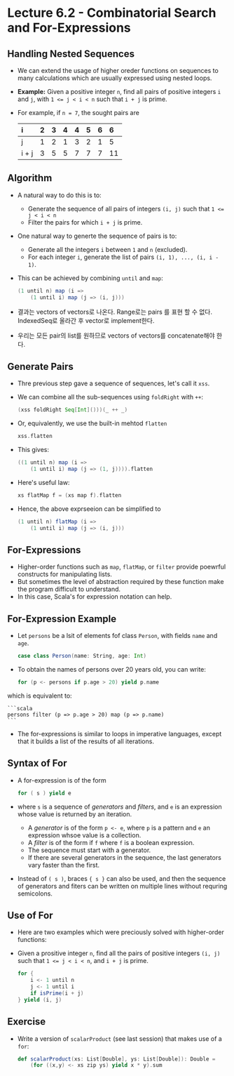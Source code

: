 # Lecture 6.2 - Combinatorial Search and For-Expressions
## Handling Nested Sequences 
* We can extend the usage of higher oreder functions on sequences to many calculations which are usually expressed using nested loops.
* **Example:** Given a positive integer `n`, find all pairs of positive integers `i` and `j`, with `1 <= j < i < n` such that `i + j` is prime.
* For example, if `n = 7`, the sought pairs are


	| i     | 2  | 3  | 4 | 4 | 5 | 6 | 6  |
	|:----- |:-- |:-- |:--|:--|:--|:--|:-- |
	| j     | 1  | 2  | 1 | 3 | 2 | 1 | 5  |
	| i + j | 3  | 5  | 5 | 7 | 7 | 7 | 11 |


## Algorithm
* A natural way to do this is to:
	* Generate the sequence of all pairs of integers `(i, j)` such that `1 <= j < i < n`
	* Filter the pairs for which `i + j` is prime.
	
* One natural way to generte the sequence of pairs is to:
	* Generate all the integers `i` between `1` and `n` (excluded).
	* For each integer `i`, generate the list of pairs `(i, 1), ..., (i, i - 1)`.

* This can be achieved by combining `until` and `map`:

	```scala
	(1 until n) map (i =>
		(1 until i) map (j => (i, j)))
	```
	  
* 결과는  vectors of vectors로 나온다. Range로는 pairs 를 표현 할 수 없다. IndexedSeq로 올라간 후 vector로 implement한다.
* 우리는 모든 pair의 list를 원하므로 vectors of vectors를 concatenate해야 한다.

## Generate Pairs
* Thre previous step gave a sequence of sequences, let's call it `xss`.
* We can combine all the sub-sequences using `foldRight` with `++`:

	```scala
	(xss foldRight Seq[Int]()))(_ ++ _)
	```
	
* Or, equivalently, we use the built-in mehtod `flatten`

	```scala
	xss.flatten
	```
	
* This gives:

	```scala
	((1 until n) map (i =>
		(1 until i) map (j => (1, j)))).flatten
	```
	
* Here's useful law:

	```scala
	xs flatMap f = (xs map f).flatten
	```
	
* Hence, the above exprseeion can be simplified to

	```scala
	(1 until n) flatMap (i =>
		(1 until i) map (j => (i, j)))
	```
	
## For-Expressions
* Higher-order functions such as `map`, `flatMap`, or `filter` provide poewrful constructs for manipulating lists.
* But sometimes the level of abstraction required by these function make the program difficult to understand.
* In this case, Scala's for expression notation can help.

## For-Expression Example
* Let `persons` be a lsit of elements fof class `Person`, with fields `name` and `age`.

	```scala
	case class Person(name: String, age: Int)
	```
	
* To obtain the names of persons over 20 years old, you can write:

	```scala
	for (p <- persons if p.age > 20) yield p.name
	```
which is equivalent to:

	```scala
	persons filter (p => p.age > 20) map (p => p.name)
	```

* The for-expressions is similar to loops in imperative languages, except that it builds a list of the results of all iterations.

## Syntax of For
* A for-expression is of the form

	```scala
	for ( s ) yield e
	```

* where `s` is a sequence of *generators* and *filters*, and `e` is an expression whose value is returned by an iteration.
	* A *generator* is of the form `p <- e`, where `p` is a pattern and `e` an expression whsoe value is a collection.
	* A *filter* is of the form if `f` where `f` is a boolean expression.
	* The sequence must start with a generator.
	* If there are several generators in the sequence, the last generators vary faster than the first.

* Instead of `( s )`, braces `{ s }` can also be used, and then the sequence of generators and fiters can be written on multiple lines without requring semicolons.

## Use of For
* Here are two examples which were preciously solved with higher-order functions:
* Given a prositive integer `n`, find all the pairs of positive integers `(i, j)` such that `1 <= j < i < n`, and `i + j` is prime.

	```scala
	for {
		i <- 1 until n
		j <- 1 until i
		if isPrime(i + j)
	} yield (i, j)
	```
	
## Exercise
* Write a version of `scalarProduct` (see last session) that makes use of a `for`:

	```scala
	def scalarProduct(xs: List[Double], ys: List[Double]): Double = 
		(for ((x,y) <- xs zip ys) yield x * y).sum
	```
